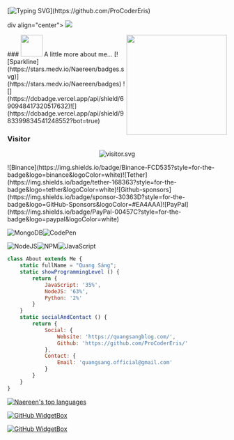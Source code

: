 [![Typing SVG](https://readme-typing-svg.herokuapp.com?color=%2336BCF7&size=25&vCenter=true&height=40&lines=Hi%2C+I'm+Eris+!;Welcome+to+my+Github+!)](https://github.com/ProCoderEris)

div align="center">
    <img src="https://raw.githubusercontent.com/omidnikrah/profile-activity-generator/master/demo.png" />
</div>

<img align='right' src="https://media.giphy.com/media/ieyl9zmCjO4b4t6qoY/giphy.gif" width="230">
### <img src="https://media.giphy.com/media/VgCDAzcKvsR6OM0uWg/giphy.gif" width="50"> A little more about me...  
[![Sparkline](https://stars.medv.io/Naereen/badges.svg)](https://stars.medv.io/Naereen/badges)
![](https://dcbadge.vercel.app/api/shield/690948417320517632)![](https://dcbadge.vercel.app/api/shield/983399834541248552?bot=true)
<h3 align="left">Visitor</h3>
<p align="center">
<img src="https://count.getloli.com/get/@ProCoderEris?theme=rule34" alt="visitor.svg">
</p> 
![Binance](https://img.shields.io/badge/Binance-FCD535?style=for-the-badge&logo=binance&logoColor=white)![Tether](https://img.shields.io/badge/tether-168363?style=for-the-badge&logo=tether&logoColor=white)![Github-sponsors](https://img.shields.io/badge/sponsor-30363D?style=for-the-badge&logo=GitHub-Sponsors&logoColor=#EA4AAA)![PayPal](https://img.shields.io/badge/PayPal-00457C?style=for-the-badge&logo=paypal&logoColor=white)

![MongoDB](https://img.shields.io/badge/MongoDB-%234ea94b.svg?style=for-the-badge&logo=mongodb&logoColor=white)![CodePen](https://img.shields.io/badge/Codepen-000000?style=for-the-badge&logo=codepen&logoColor=white)

![NodeJS](https://img.shields.io/badge/node.js-6DA55F?style=for-the-badge&logo=node.js&logoColor=white)![NPM](https://img.shields.io/badge/NPM-%23000000.svg?style=for-the-badge&logo=npm&logoColor=white)![JavaScript](https://img.shields.io/badge/javascript-%23323330.svg?style=for-the-badge&logo=javascript&logoColor=%23F7DF1E)
```javascript
class About extends Me {
    static fullName = "Quang Sáng";
    static showProgrammingLevel () {
        return {
            JavaScript: '35%',
            NodeJS: '63%',
            Python: '2%'
        }
    }
    static socialAndContact () {
        return {
            Social: {
                Website: 'https://quangsangblog.com/',
                Github: 'https://github.com/ProCoderEris/'
            },
            Contact: {
                Email: 'quangsang.official@gmail.com'
            }
        }
    }
}
```
[![Naereen's top languages](https://github-readme-stats.vercel.app/api/top-langs/?username=ProCoderEris&theme=blue-green)](https://github.com/anuraghazra/github-readme-stats)

[![GitHub WidgetBox](https://github-widgetbox.vercel.app/api/profile?username=ProCoderEris&data=followers,repositories,stars,commits)](https://github.com/Jurredr/github-widgetbox)

[![GitHub WidgetBox](https://github-widgetbox.vercel.app/api/skills?names=js,ts,java,php,python,html,css,c,cpp,csharp,swift,rust,ruby,kotlin,erlang,dart,go,scala,elm,bash,r,xml,json,yaml,postgresql,mysql,haskell,powershell,lua,visualbasic,x86,arm,groovy,perl,solidity,fortran,sass,graphql,clojure,clojurescript,markdown)](https://github.com/Jurredr/github-widgetbox)
